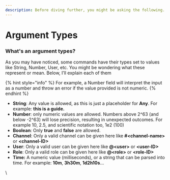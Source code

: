 ```yaml
---
description: Before diving further, you might be asking the following...
---
```


# Argument Types

### What's an argument types?

As you may have noticed, some commands have their types set to values like String, Number, User, etc. You might be wondering what these represent or mean. Below, I’ll explain each of them

{% hint style="info" %}
For example, a Number field will interpret the input as a number and throw an error if the value provided is not numeric.
{% endhint %}

* **String**: Any value is allowed, as this is just a placeholder for **Any**. For example: **this is a guide.**
* **Number**: only numeric values are allowed. Numbers above 2^63 (and below -2^63) will lose precision, resulting in unexpected outcomes. For example 10, 2.5, and scientific notation too, 1e2 (100)
* **Boolean**: Only **true** and **false** are allowed.
* **Channel**: Only a valid channel can be given here like **#\<channel-name>** or **\<channel-ID>**
* **User**: Only a valid user can be given here like **@\<user>** or **\<user-ID>**
* **Role**: Only a valid role can be given here like **@\<role>** or **\<role-ID>**
* **Time:** A numeric value (milliseconds), or a string that can be parsed into time. For example: **10m**, **3h30m**, **1d2h10s**...



\




